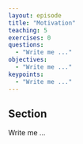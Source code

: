 ```yaml
---
layout: episode
title: "Motivation"
teaching: 5
exercises: 0
questions:
  - "Write me ..."
objectives:
  - "Write me ..."
keypoints:
  - "Write me ..."
---
```


## Section

Write me ...
